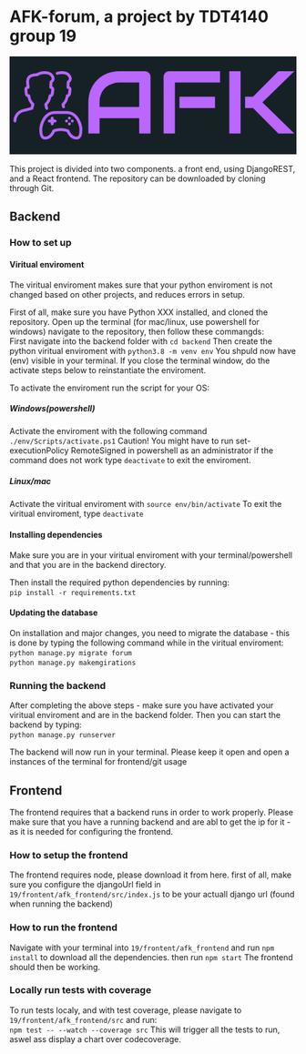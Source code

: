 # AFK-forum, a project by TDT4140 group 19

![logo][logo]

[logo]: frontend/afk_frontend/public/AFK-logo%20side.png "AFK logo"


This project is divided into two components. a front end, using DjangoREST, and a React frontend. The repository can be downloaded by cloning through Git.


## Backend

### How to set up

#### Viritual enviroment
The viritual enviroment makes sure that your python enviroment is not changed based on other projects, and reduces errors in setup.

First of all, make sure you have Python XXX installed, and cloned the repository. Open up the terminal (for mac/linux, use powershell for windows) navigate to the repository, then follow these commangds:   
First navigate into the backend folder with `cd backend`
Then create the python viritual enviroment with `python3.8 -m venv env`
You shpuld now have (env) visible in your terminal. If you close the terminal window, do the activate steps below to reinstantiate the enviroment. 



To activate the enviroment run the script for your OS:


##### Windows(powershell)
Activate the enviroment with the following command `./env/Scripts/activate.ps1`
Caution! You might have to run set-executionPolicy RemoteSigned in powershell as an administrator if the command does not work
type `deactivate` to exit the enviroment.

##### Linux/mac
Activate the viritual enviroment with `source env/bin/activate`
To exit the viritual enviroment, type `deactivate`

#### Installing dependencies

Make sure you are in your viritual enviroment with your terminal/powershell and that you are in the backend directory.

Then install the required python dependencies by running:  
    ```pip install -r requirements.txt```

#### Updating the database

On installation and major changes, you need to migrate the database - this is done by typing the following command while in the viritual enviroment:   
```python manage.py migrate forum```   
```python manage.py makemgirations```

### Running the backend

After completing the above steps - make sure you have activated your viritual enviroment and are in the backend folder. Then you can start the backend by typing:   
`python manage.py runserver`

The backend will now run in your terminal. Please keep it open and open a instances of the terminal for frontend/git usage
    
    

## Frontend

The frontend requires that a backend runs in order to work properly. Please make sure that you have a running backend and are abl to get the ip for it - as it is needed for configuring the frontend.

### How to setup the frontend

The frontend requires node, please download it from here. 
first of all, make sure you configure the djangoUrl field in `19/frontent/afk_frontend/src/index.js` to be your actuall django url (found when running the backend)

### How to run the frontend
Navigate with your terminal into `19/frontent/afk_frontend` and run `npm install` to download all the dependencies. then run `npm start` The frontend should then be working.

### Locally run tests with coverage 
To run tests localy, and with test coverage, please navigate to `19/frontent/afk_frontend/src` and run:   
`npm test -- --watch --coverage src`
This will trigger all the tests to run, aswel ass display a chart over codecoverage.


